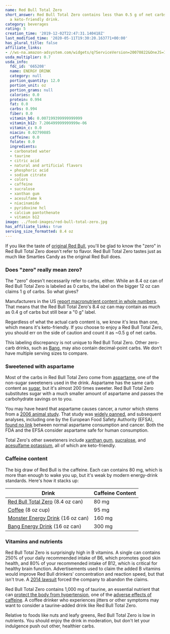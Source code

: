 ```yaml
---
name: Red Bull Total Zero
short_answer: Red Bull Total Zero contains less than 0.5 g of net carbs, making it
  a keto-friendly drink.
category: beverages
rating: 5
creation_time: '2019-12-02T22:47:31.140418Z'
last_modified_time: '2020-05-11T19:30:20.163771+00:00'
has_plural_title: false
affiliate_links:
- //ws-na.amazon-adsystem.com/widgets/q?ServiceVersion=20070822&OneJS=1&Operation=GetAdHtml&MarketPlace=US&source=ss&ref=as_ss_li_til&ad_type=product_link&tracking_id=isitketo-20&language=en_US&marketplace=amazon&region=US&placement=B007KIOBLO&asins=B007KIOBLO&linkId=14b9a045dc33360a0c93f990e5d7940f&show_border=true&link_opens_in_new_window=true
usda_multiplier: 0.7
usda_info:
  fdc_id: '665208'
  name: ENERGY DRINK
  category: null
  portion_quantity: 12.0
  portion_unit: oz
  portion_grams: null
  calories: 0.0
  protein: 0.994
  fat: 0.0
  carbs: 0.994
  fiber: 0.0
  vitamin_b6: 0.007199399999999999
  vitamin_b12: 7.206499999999999e-06
  vitamin_c: 0.0
  niacin: 0.02799885
  caffeine: 0.0
  folate: 0.0
  ingredients:
  - carbonated water
  - taurine
  - citric acid
  - natural and artificial flavors
  - phosphoric acid
  - sodium citrate
  - colors
  - caffeine
  - sucralose
  - xanthan gum
  - acesulfame k
  - niacinamide
  - pyridoxine hcl
  - calcium pantothenate
  - vitamin b12
image: ../food-images/red-bull-total-zero.jpg
has_affiliate_links: true
serving_size_formatted: 8.4 oz
---
```


If you like the taste of [original Red Bull](/red-bull), you'll be glad to know the "zero" in Red Bull Total Zero doesn't refer to flavor. Red Bull Total Zero tastes just as much like Smarties Candy as the original Red Bull does.

### Does "zero" really mean zero?

The "zero" doesn't necessarily refer to carbs, either. While an 8.4 oz can of Red Bull Total Zero is labeled as 0 carbs, the label on the bigger 12 oz can claims 1 g of carbs. So what gives?

Manufacturers in the US [report macronutrient content in whole numbers](https://www.fda.gov/inspections-compliance-enforcement-and-criminal-investigations/inspection-guides/guide-nutrition-labeling-and-education-act-nlea-requirements-attachment-6-8). That means that the Red Bull Total Zero's 8.4 oz can may contain as much as 0.4 g of carbs but still bear a "0 g" label.

Regardless of what the actual carb content is, we know it's less than one, which means it's keto-friendly. If you choose to enjoy a Red Bull Total Zero, you should err on the side of caution and count it as ~0.5 g of net carbs.

This labeling discrepancy is not unique to Red Bull Total Zero. Other zero-carb drinks, such as [Bang](/bang-energy-drinks), may also contain decimal-point carbs. We don't have multiple serving sizes to compare.

### Sweetened with aspartame

Most of the carbs in Red Bull Total Zero come from [aspartame](/aspartame), one of the non-sugar sweeteners used in the drink. Aspartame has the same carb content as [sugar](/sugar), but it's almost 200 times sweeter. Red Bull Total Zero substitutes sugar with a much smaller amount of aspartame and passes the carbohydrate savings on to you.

You may have heard that aspartame causes cancer, a rumor which stems from a [2006 animal study](https://www.ncbi.nlm.nih.gov/pubmed/16507461). That study was [widely panned](https://www.ncbi.nlm.nih.gov/pmc/articles/PMC1797853/), and subsequent analyses, including one by the European Food Safety Authority (EFSA), [found no link](https://www.efsa.europa.eu/en/press/news/131210) between normal aspartame consumption and cancer. Both the FDA and the EFSA consider aspartame safe for human consumption.

Total Zero's other sweeteners include [xanthan gum](/xanthan-gum), [sucralose](/sucralose), and [acesulfame potassium](/acesulfame-potassium), all of which are keto-friendly.

### Caffeine content

The big draw of Red Bull is the caffeine. Each can contains 80 mg, which is more than enough to wake you up, but it's weak by modern energy-drink standards. Here's how it stacks up:

| Drink                                                       | Caffeine Content |
| ----------------------------------------------------------- | ---------------- |
| [Red Bull Total Zero](https://amzn.to/2Ybq5ja) (8.4 oz can) | 80 mg            |
| [Coffee](/coffee) (8 oz cup)                                | 95 mg            |
| [Monster Energy Drink](/monster-energy-drink) (16 oz can)   | 160 mg           |
| [Bang Energy Drink](/bang-energy-drinks) (16 oz can)        | 300 mg           |

### Vitamins and nutrients

Red Bull Total Zero is surprisingly high in B vitamins. A single can contains 250% of your daily recommended intake of B6, which promotes good skin health, and 80% of your recommended intake of B12, which is critical for healthy brain function. Advertisements used to claim the added B vitamins would improve Red Bull drinkers' concentration and reaction speed, but that isn't true. A [2014 lawsuit](https://www.businessinsider.com/red-bull-settles-false-advertising-lawsuit-for-13-million-2014-10) forced the company to abandon the claims.

Red Bull Total Zero contains 1,000 mg of taurine, an essential nutrient that can [protect the body from hypertension](https://www.ncbi.nlm.nih.gov/pubmed/15649278), one of the [adverse effects of caffeine](https://www.ncbi.nlm.nih.gov/books/NBK202224/). A coffee drinker who experiences jitters or other symptoms may want to consider a taurine-added drink like Red Bull Total Zero.

Relative to foods like nuts and leafy greens, Red Bull Total Zero is low in nutrients. You should enjoy the drink in moderation, but don't let your indulgence push out other, healthier carbs.

